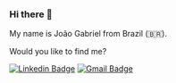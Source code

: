### Hi there 🤙

My name is João Gabriel from Brazil (🇧🇷). 

Would you like to find me?

[![Linkedin Badge](https://img.shields.io/badge/-LinkedIn-blue?style=flat-square&logo=Linkedin&logoColor=white&link=https://www.linkedin.com/in/jgmp)](https://www.linkedin.com/in/jgmp)
[![Gmail Badge](https://img.shields.io/badge/-joaogabrielma@gmail.com-c14438?style=flat-square&logo=Gmail&logoColor=white&link=mailto:joaogabrielma@gmail.com)](mailto:joaogabrielma@gmail.com)
